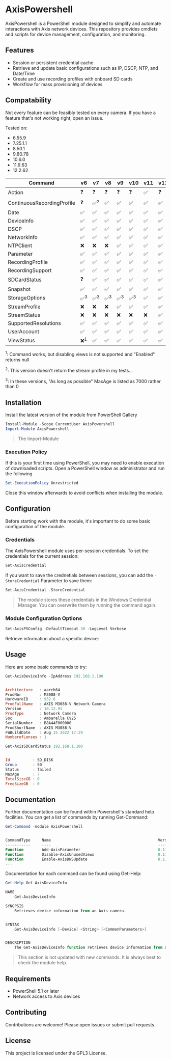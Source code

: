 # AxisPowershell

AxisPowershell is a PowerShell module designed to simplify and automate interactions with Axis network devices. This repository provides cmdlets and scripts for device management, configuration, and monitoring.

## Features

- Session or persistent credential cache
- Retrieve and update basic configurations such as IP, DSCP, NTP, and Date/Time
- Create and use recording profiles with onboard SD cards
- Workflow for mass provisioning of devices

## Compatability
Not every feature can be feasibly tested on every camera. If you have a feature that's not working right, open an issue.

Tested on:
- 6.55.9
- 7.25.1.1
- 8.50.1
- 9.80.78
- 10.6.0
- 11.9.63
- 12.2.62

| Command                       | v6 | v7 | v8 | v9 | v10 | v11 | v12 |
| ----------------------------- | -- | -- | -- | -- | --- | --- | --- |
| Action                        | ❓ | ❓ | ❓ | ❓ | ❓ | ✅ | ❓ |
| ContinuousRecordingProfile    | ❓ | ✅<sup>2</sup> | ✅ | ✅ | ✅ | ✅ | ✅ |
| Date                          | ✅ | ✅ | ✅ | ✅ | ✅ | ✅ | ✅ |
| DeviceInfo                    | ✅ | ✅ | ✅ | ✅ | ✅ | ✅ | ✅ |
| DSCP                          | ✅ | ✅ | ✅ | ✅ | ✅ | ✅ | ✅ |
| NetworkInfo                   | ✅ | ✅ | ✅ | ✅ | ✅ | ✅ | ✅ |
| NTPClient                     | ❌ | ❌ | ❌ | ✅ | ✅ | ✅ | ✅ |
| Parameter                     | ✅ | ✅ | ✅ | ✅ | ✅ | ✅ | ✅ |
| RecordingProfile              | ✅ | ✅ | ✅ | ✅ | ✅ | ✅ | ✅ |
| RecordingSupport              | ✅ | ✅ | ✅ | ✅ | ✅ | ✅ | ✅ |
| SDCardStatus                  | ❓ | ✅ | ✅ | ✅ | ✅ | ✅ | ✅ |
| Snapshot                      | ✅ | ✅ | ✅ | ✅ | ✅ | ✅ | ✅ |
| StorageOptions                | ✅<sup>3</sup> | ✅<sup>3</sup> | ✅<sup>3</sup> | ✅<sup>3</sup> | ✅<sup>3</sup> | ✅ | ✅ |
| StreamProfile                 | ❌ | ❌ | ❌ | ✅ | ✅ | ✅ | ✅ |
| StreamStatus                  | ❌ | ❌ | ❌ | ❌ | ❌ | ❌ | ✅ |
| SupportedResolutions          | ✅ | ✅ | ✅ | ✅ | ✅ | ✅ | ✅ |
| UserAccount                   | ✅ | ✅ | ✅ | ✅ | ✅ | ✅ | ✅ |
| ViewStatus                    | ❌<sup>1</sup> | ✅ | ✅ | ✅ | ✅ | ✅ | ✅ |

<sup>1</sup>: Command works, but disabling views is not supported and "Enabled" returns null

<sup>2</sup>: This version doesn't return the stream profile in my tests...

<sup>3</sup>: In these versions, "As long as possible" MaxAge is listed as 7000 rather than 0

## Installation

Install the latest version of the module from PowerShell Gallery

```powershell
Install-Module -Scope CurrentUser AxisPowershell
Import-Module AxisPowershell
```
>The Import-Module

### Execution Policy
If this is your first time using PowerShell, you may need to enable execution of downloaded scripts. Open a PowerShell window as administrator and run the following

```powershell
Set-ExecutionPolicy Unrestricted
```
Close this window afterwards to avoid conflicts when installing the module.

## Configuration
Before starting work with the module, it's important to do some basic configuration of the module.

### Credentials

The AxisPowershell module uses per-session credentials. To set the credentials for the current session:
```powershell
Set-AxisCredential
```

If you want to save the crednetials between sessions, you can add the ```-StoreCredential``` Parameter to save them:
```powershell
Set-AxisCredential -StoreCredential
```
> The module stores these credentials in the Windows Credential Manager. You can overwrite them by running the command again.

### Module Configuration Options

```powershell
Set-AxisPSConfig -DefaultTimeout 30 -LogLevel Verbose
```

Retrieve information about a specific device:



## Usage

Here are some basic commands to try:

```powershell
Get-AxisDeviceInfo -IpAddress 192.168.1.100


Architecture   : aarch64
ProdNbr        : M3088-V
HardwareID     : 932.6
ProdFullName   : AXIS M3088-V Network Camera
Version        : 10.12.91
ProdType       : Network Camera
Soc            : Ambarella CV25
SerialNumber   : B8A44F000000
ProdShortName  : AXIS M3088-V
FWBuildDate    : Aug 15 2022 17:29
NumberofLenses : 1
```

```powershell
Get-AxisSDCardStatus 192.168.1.100


Id          : SD_DISK
Group       : S0
Status      : failed
MaxAge      : 7
TotalSizeGB : 0
FreeSizeGB  : 0
```

## Documentation
Further documentation can be found within Powershell's standard help facilities.
You can get a list of commands by running Get-Command:
```powershell
Get-Command -module AxisPowershell


CommandType     Name                                               Version    Source
-----------     ----                                               -------    ------
Function        Add-AxisParameter                                  0.11.1     AxisPowershell
Function        Disable-AxisUnusedViews                            0.11.1     AxisPowershell
Function        Enable-AxisDNSUpdate                               0.11.1     AxisPowershell
...
```
Documentation for each command can be found using Get-Help:
```powershell
Get-Help Get-AxisDeviceInfo

NAME
    Get-AxisDeviceInfo

SYNOPSIS
    Retrieves device information from an Axis camera.


SYNTAX
    Get-AxisDeviceInfo [-Device] <String> [<CommonParameters>]


DESCRIPTION
    The Get-AxisDeviceInfo function retrieves device information from an Axis camera using the Axis web API.

```

> This section is not updated with new commands. It is always best to check the module help.

## Requirements

- PowerShell 5.1 or later
- Network access to Axis devices

## Contributing

Contributions are welcome! Please open issues or submit pull requests.

## License

This project is licensed under the GPL3 License.
